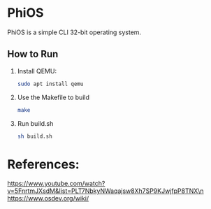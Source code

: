 # PhiOS

PhiOS is a simple CLI 32-bit operating system.

## How to Run

1. Install QEMU:
   ```bash
   sudo apt install qemu
2. Use the Makefile to build
    ```bash
    make
3. Run build.sh
   ```bash
   sh build.sh

# References:
https://www.youtube.com/watch?v=5FnrtmJXsdM&list=PLT7NbkyNWaqajsw8Xh7SP9KJwjfpP8TNX\n
https://www.osdev.org/wiki/
